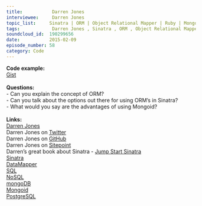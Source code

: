 ```yaml
--- 
title:           Darren Jones 
interviewee:     Darren Jones 
topic_list:     Sinatra | ORM | Object Relational Mapper | Ruby | Mongoid | Database | SQL & NoSQL
tags:            Darren Jones , Sinatra , ORM , Object Relational Mapper , Ruby , Mongoid , Database , SQL  NoSQL
soundcloud_id:  190299656
date:           2015-02-09
episode_number: 58
category: Code
---
```


<p class="show_notes_display"><b>Code example:<br></b><a rel="nofollow" target="_blank" href="https://gist.github.com/anonymous/3558d0e07edc36d025db">Gist</a><b><br><br>Questions:</b><br>- Can you explain the concept of ORM?<br>- Can you talk about the options out there for using ORM’s in Sinatra?<br>- What would you say are the advantages of using Mongoid?<br><br><b>Links:</b><br><a rel="nofollow" target="_blank" href="http://daz4126.com/">Darren Jones</a><br>Darren Jones on <a rel="nofollow" target="_blank" href="https://twitter.com/daz4126">Twitter</a><br>Darren Jones on <a rel="nofollow" target="_blank" href="https://github.com/daz4126">GitHub</a><br>Darren Jones on <a rel="nofollow" target="_blank" href="http://www.sitepoint.com/author/djones/">Sitepoint</a><br>Darren’s great book about Sinatra - <a rel="nofollow" target="_blank" href="http://www.amazon.com/Jump-Start-Sinatra-Darren-Jones/dp/0987332147">Jump Start Sinatra</a><br><a rel="nofollow" target="_blank" href="http://www.sinatrarb.com/">Sinatra</a><br><a rel="nofollow" target="_blank" href="http://datamapper.org/">DataMapper</a><br><a rel="nofollow" target="_blank" href="http://code.tutsplus.com/articles/sql-for-beginners--net-8200">SQL</a><br><a rel="nofollow" target="_blank" href="http://nosql.mypopescu.com/kb/nosql-getting-started">NoSQL</a><br><a rel="nofollow" target="_blank" href="https://www.mongodb.org/">mongoDB</a><br><a rel="nofollow" target="_blank" href="http://mongoid.org/en/mongoid/index.html">Mongoid</a><br><a rel="nofollow" target="_blank" href="http://www.postgresql.org/">PostgreSQL</a><br><br></p>
